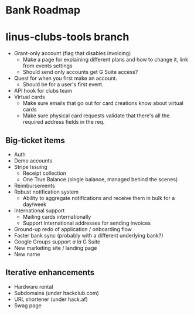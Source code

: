# Bank Roadmap

# linus-clubs-tools branch

- Grant-only account (flag that disables invoicing)
    - Make a page for explaining different plans and how to change it, link from events settings
    - Should send only accounts get G Suite access?
- Quest for when you first make an account.
    - Should be for a user's first event.
- API hook for clubs team
- Virtual cards
    - Make sure emails that go out for card creations know about virtual cards
    - Make sure physical card requests validate that there's all the required address fields in the req.

## Big-ticket items

- Auth
- Demo accounts
- Stripe Issuing
    - Receipt collection
    - One True Balance (single balance, managed behind the scenes)
- Reimbursements
- Robust notification system
    - Ability to aggregate notifications and receive them in bulk for a day/week
- International support
    - Mailing cards internationally
    - Support international addresses for sending invoices
- Ground-up redo of application / onboarding flow
- Faster bank sync (probably with a different underlying bank?)
- Google Groups support _a la_ G Suite
- New marketing site / landing page
- New name

## Iterative enhancements

- Hardware rental
- Subdomains (under hackclub.com)
- URL shortener (under hack.af)
- Swag page
